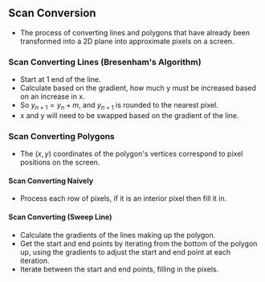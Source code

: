 ## Scan Conversion
* The process of converting lines and polygons that have already been transformed into a 2D plane into approximate pixels on a screen.

### Scan Converting Lines (Bresenham's Algorithm)
* Start at 1 end of the line.
* Calculate based on the gradient, how much y must be increased based on an increase in x.
* So $y_{n+1} = y_n + m$, and $y_{n+1}$ is rounded to the nearest pixel.
* x and y will need to be swapped based on the gradient of the line.

### Scan Converting Polygons
* The $(x,y)$ coordinates of the polygon's vertices correspond to pixel positions on the screen.

#### Scan Converting Naively
* Process each row of pixels, if it is an interior pixel then fill it in.

#### Scan Converting (Sweep Line)
* Calculate the gradients of the lines making up the polygon.
* Get the start and end points by iterating from the bottom of the polygon up, using the gradients to adjust the start and end point at each iteration.
* Iterate between the start and end points, filling in the pixels.

## 